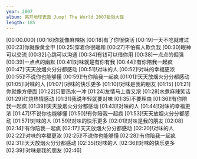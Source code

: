 ```yaml
---
year: 2007
album: 离开地球表面 Jump! The World 2007极限大碟
length: 185
---
```

[00:00.000]
[00:16]你就像麻辣锅
[00:18]有了你很快活
[00:19]一天不吃就难过
[00:23]你就像黄金甲
[00:25]穿着你很暖和
[00:27]不怕有人欺负我
[00:30]眼神可以交流
[00:32]心跳可以沟通
[00:34]有钱可以借你用
[00:38]一点点的倔强
[00:39]一点点的幽默
[00:41]对味就是有你有我
[00:44]!有你陪我一起疯
[00:47]!天天放烟火分分都感动
[00:51]!对味的人
[00:52]!对味的幸福更浓
[00:55]!不说你也能够懂
[00:59]!有你陪我一起疯
[01:01]!天天放烟火分分都感动
[01:05]!对味的人
[01:07]!对味的快乐更多
[01:10]!对味是我的朋友
[01:15]
[01:21]你就像方便面
[01:22]只要热水一冲
[01:24]友情马上香又浓
[01:28]水煮麻辣笑话
[01:29]红烧热情感动
[01:31]我说年轻就要对味
[01:35]不要理由
[01:36]!有你陪我一起疯
[01:39]!天天放烟火分分都感动
[01:43]!对味的人
[01:44]!对味的幸福更浓
[01:47]!不说你也能够懂
[01:50]!有你陪我一起疯
[01:53]!天天放烟火分分都感动
[01:57]!对味的人
[01:59]!对味的快乐更多
[02:01]!对味是我的朋友
[02:08]
[02:14]!有你陪我一起疯
[02:17]!天天放烟火分分都感动
[02:20]!对味的人
[02:22]!对味的幸福更浓
[02:25]!不说你也能够懂
[02:28]!有你陪我一起疯
[02:31]!天天放烟火分分都感动
[02:35]!对味的人
[02:36]!对味的快乐更多
[02:39]!对味是我的朋友
[02:46]